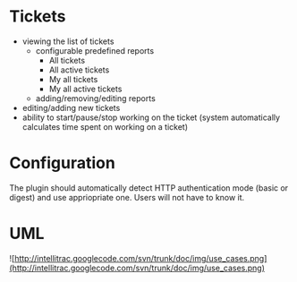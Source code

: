 # Tickets #

  * viewing the list of tickets
    * configurable predefined reports
      * All tickets
      * All active tickets
      * My all tickets
      * My all active tickets
    * adding/removing/editing reports
  * editing/adding new tickets
  * ability to start/pause/stop working on the ticket (system automatically calculates time spent on working on a ticket)

# Configuration #

The plugin should automatically detect HTTP authentication mode (basic or digest) and use appriopriate one. Users will not have to know it.

# UML #

![http://intellitrac.googlecode.com/svn/trunk/doc/img/use_cases.png](http://intellitrac.googlecode.com/svn/trunk/doc/img/use_cases.png)